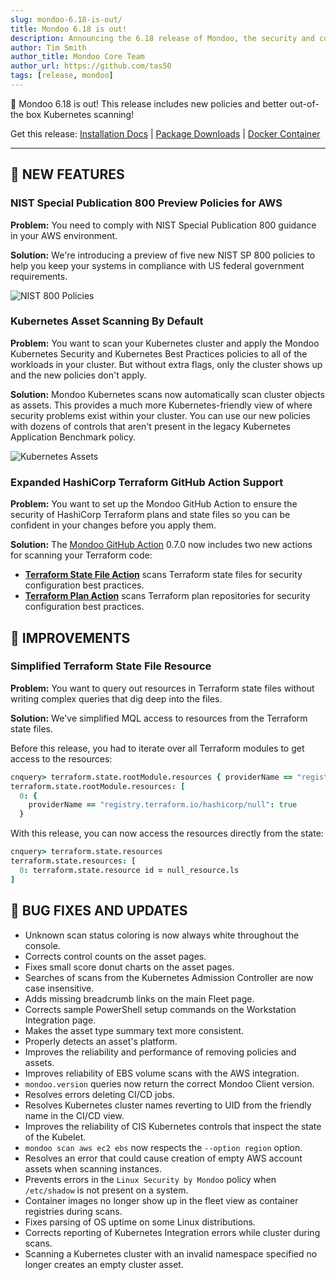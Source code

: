 ```yaml
---
slug: mondoo-6.18-is-out/
title: Mondoo 6.18 is out!
description: Announcing the 6.18 release of Mondoo, the security and compliance platform that prioritizes risks that matter most in your infrastructure.
author: Tim Smith
author_title: Mondoo Core Team
author_url: https://github.com/tas50
tags: [release, mondoo]
---
```


🥳 Mondoo 6.18 is out! This release includes new policies and better out-of-the box Kubernetes scanning!

Get this release: [Installation Docs](/cnspec/) | [Package Downloads](https://releases.mondoo.com/mondoo/) | [Docker Container](https://hub.docker.com/r/mondoo/client)

---

## 🎉 NEW FEATURES

### NIST Special Publication 800 Preview Policies for AWS

**Problem:** You need to comply with NIST Special Publication 800 guidance in your AWS environment.

**Solution:** We're introducing a preview of five new NIST SP 800 policies to help you keep your systems in compliance with US federal government requirements.

![NIST 800 Policies](/img/releases/2022-10-04-mondoo-6.18-is-out/nist.png)

### Kubernetes Asset Scanning By Default

**Problem:** You want to scan your Kubernetes cluster and apply the Mondoo Kubernetes Security and Kubernetes Best Practices policies to all of the workloads in your cluster. But without extra flags, only the cluster shows up and the new policies don't apply.

**Solution:** Mondoo Kubernetes scans now automatically scan cluster objects as assets. This provides a much more Kubernetes-friendly view of where security problems exist within your cluster. You can use our new policies with dozens of controls that aren't present in the legacy Kubernetes Application Benchmark policy.

![Kubernetes Assets](/img/releases/2022-10-04-mondoo-6.18-is-out/assets.png)

### Expanded HashiCorp Terraform GitHub Action Support

**Problem:** You want to set up the Mondoo GitHub Action to ensure the security of HashiCorp Terraform plans and state files so you can be confident in your changes before you apply them.

**Solution:** The [Mondoo GitHub Action](https://github.com/marketplace/actions/mondoo-action) 0.7.0 now includes two new actions for scanning your Terraform code:

- **[Terraform State File Action](https://github.com/mondoohq/actions/blob/main/terraform-state)** scans Terraform state files for security configuration best practices.
- **[Terraform Plan Action](https://github.com/mondoohq/actions/blob/main/terraform-plan)** scans Terraform plan repositories for security configuration best practices.

## 🧹 IMPROVEMENTS

### Simplified Terraform State File Resource

**Problem:** You want to query out resources in Terraform state files without writing complex queries that dig deep into the files.

**Solution:** We've simplified MQL access to resources from the Terraform state files.

Before this release, you had to iterate over all Terraform modules to get access to the resources:

```coffeescript
cnquery> terraform.state.rootModule.resources { providerName == "registry.terraform.io/hashicorp/null" }
terraform.state.rootModule.resources: [
  0: {
    providerName == "registry.terraform.io/hashicorp/null": true
  }
```

With this release, you can now access the resources directly from the state:

```coffeescript
cnquery> terraform.state.resources
terraform.state.resources: [
  0: terraform.state.resource id = null_resource.ls
]
```

## 🐛 BUG FIXES AND UPDATES

- Unknown scan status coloring is now always white throughout the console.
- Corrects control counts on the asset pages.
- Fixes small score donut charts on the asset pages.
- Searches of scans from the Kubernetes Admission Controller are now case insensitive.
- Adds missing breadcrumb links on the main Fleet page.
- Corrects sample PowerShell setup commands on the Workstation Integration page.
- Makes the asset type summary text more consistent.
- Properly detects an asset's platform.
- Improves the reliability and performance of removing policies and assets.
- Improves reliability of EBS volume scans with the AWS integration.
- `mondoo.version` queries now return the correct Mondoo Client version.
- Resolves errors deleting CI/CD jobs.
- Resolves Kubernetes cluster names reverting to UID from the friendly name in the CI/CD view.
- Improves the reliability of CIS Kubernetes controls that inspect the state of the Kubelet.
- `mondoo scan aws ec2 ebs` now respects the `--option region` option.
- Resolves an error that could cause creation of empty AWS account assets when scanning instances.
- Prevents errors in the `Linux Security by Mondoo` policy when `/etc/shadow` is not present on a system.
- Container images no longer show up in the fleet view as container registries during scans.
- Fixes parsing of OS uptime on some Linux distributions.
- Corrects reporting of Kubernetes Integration errors while cluster during scans.
- Scanning a Kubernetes cluster with an invalid namespace specified no longer creates an empty cluster asset.
